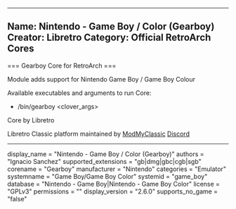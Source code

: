 -----------------------
Name: Nintendo - Game Boy / Color (Gearboy)
Creator: Libretro
Category: Official RetroArch Cores
-----------------------

=== Gearboy Core for RetroArch ===

Module adds support for Nintendo Game Boy / Game Boy Colour

Available executables and arguments to run Core:
- /bin/gearboy <rom> <clover_args>

Core by Libretro

Libretro Classic platform maintained by [ModMyClassic](https://modmyclassic.com) [Discord](https://discordapp.com/invite/8gygsrw)

-----------------------

display_name = "Nintendo - Game Boy / Color (Gearboy)"
authors = "Ignacio Sanchez"
supported_extensions = "gb|dmg|gbc|cgb|sgb"
corename = "Gearboy"
manufacturer = "Nintendo"
categories = "Emulator"
systemname = "Game Boy/Game Boy Color"
systemid = "game_boy"
database = "Nintendo - Game Boy|Nintendo - Game Boy Color"
license = "GPLv3"
permissions = ""
display_version = "2.6.0"
supports_no_game = "false"
